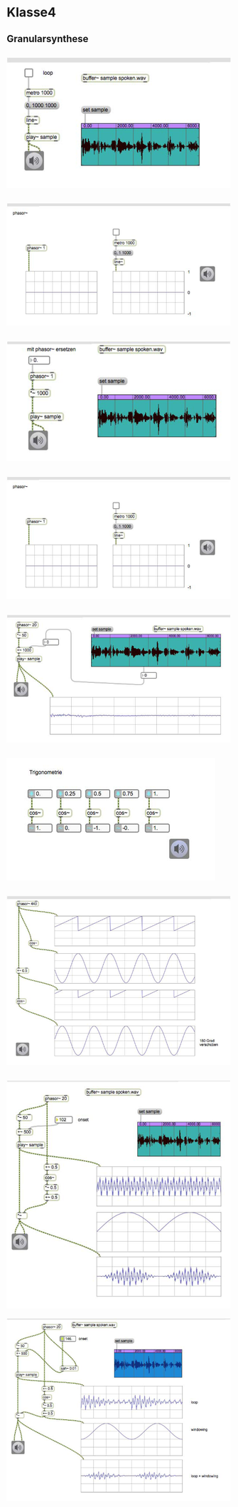 # Klasse4

## Granularsynthese
![](Klasse4/1.png)
---
![](Klasse4/2.png)
---
![](Klasse4/3.png)
---
![](Klasse4/2.png)
---
![](Klasse4/5.png)
---
![](Klasse4/6.png)
---
![](Klasse4/7.png)
---
![](Klasse4/8.png)
---
![](Klasse4/9.png)
